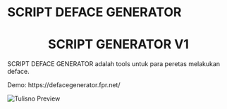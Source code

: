 # SCRIPT DEFACE GENERATOR
<h1 align="center">SCRIPT GENERATOR V1</h1>

<p>
 SCRIPT DEFACE GENERATOR adalah tools untuk para peretas melakukan deface.
</p>
Demo: https://defacegenerator.fpr.net/
<br>

![Tulisno Preview](https://i.ibb.co.com/TKy2jT8/generator.png)
